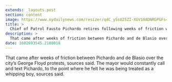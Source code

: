 ```yaml
--- 
extends: _layouts.post 
section: content 
image: https://www.nydailynews.com/resizer/qdC_ySsU25ZI-XGV10ADNRGPGFs=/1200x0/top/cloudfront-us-east-1.images.arcpublishing.com/tronc/CCY7S5JTBNBVJBTUL5XNELBGGU.JPG 
title: > 
  Chief of Patrol Fausto Pichardo retires following weeks of friction with Mayor de Blasio: sources 
description: > 
  That came after weeks of friction between Pichardo and de Blasio over the city’s George Floyd protests, sources said.The mayor would constantly call and text Pichardo, to the point where he felt he was being treated as a whipping boy, sources said. 
date: 1602693545.2108018 
--- 
```

That came after weeks of friction between Pichardo and de Blasio over the city’s George Floyd protests, sources said. The mayor would constantly call and text Pichardo, to the point where he felt he was being treated as a whipping boy, sources said.